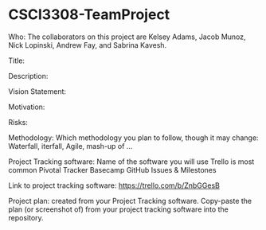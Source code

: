 # CSCI3308-TeamProject

Who: The collaborators on this project are Kelsey Adams, Jacob Munoz, Nick Lopinski, Andrew Fay, and Sabrina Kavesh.

Title:

Description:

Vision Statement:

Motivation:

Risks:

Methodology: Which methodology you plan to follow, though it may change: Waterfall, iterfall, Agile, mash-up of … 

Project Tracking software: Name of the software you will use Trello is most common Pivotal Tracker Basecamp GitHub Issues & Milestones

Link to project tracking software: https://trello.com/b/ZnbGGesB

Project plan: created from your Project Tracking software. Copy-paste the plan (or screenshot of) from your project tracking software into the repository.
